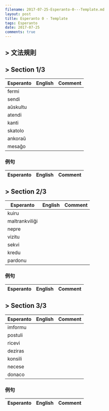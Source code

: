 ```yaml
---
filename: 2017-07-25-Esperanto-0---Template.md
layout: post
title: Esperanto 0 - Template
tags: Esperanto
date: 2017-07-25
comments: true
---
```


## > 文法規則

## > Section 1/3

|Esperanto|English|Comment|
|---|---|---|
|fermi|||
|sendi|||
|aŭskultu|||
|atendi|||
|kanti|||
|skatolo|||
|ankoraŭ|||
|mesaĝo|||

### 例句

|Esperanto|English|Comment|
|---|---|---|


## > Section 2/3

|Esperanto|English|Comment|
|---|---|---|
|kuiru|||
|maltrankviliĝi|||
|nepre|||
|vizitu|||
|sekvi|||
|kredu|||
|pardonu|||

### 例句

|Esperanto|English|Comment|
|---|---|---|


## > Section 3/3

|Esperanto|English|Comment|
|---|---|---|
|imformu|||
|postuli|||
|ricevi|||
|deziras|||
|konsili|||
|necese|||
|donaco|||

### 例句

|Esperanto|English|Comment|
|---|---|---|


